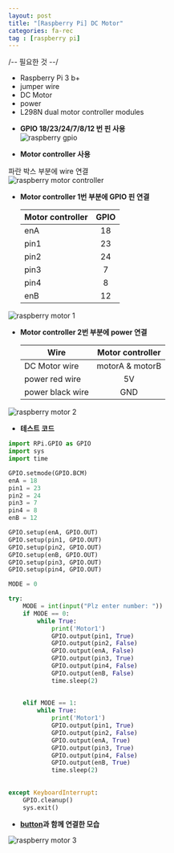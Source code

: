 ```yaml
---
layout: post
title: "[Raspberry Pi] DC Motor"
categories: fa-rec
tag : [raspberry pi]
---
```

<div class="divider"></div>
/-- 필요한 것 --/

- Raspberry Pi 3 b+
- jumper wire
- DC Motor
- power
- L298N dual motor controller modules

<div class="divider"></div>

- **GPIO 18/23/24/7/8/12 번 핀 사용**<br>
![raspberry gpio](https://krispedia.github.io/assets/images/raspberrypi_gpio.jpg)

- **Motor controller 사용**<br>

파란 박스 부분에 wire 연결<br>
![raspberry motor controller](https://krispedia.github.io/assets/images/raspberrypi_motor_shield.jpg)

- **Motor controller 1번 부분에 GPIO 핀 연결**<br>
    
    | Motor controller | GPIO |
    | ---------------- | :---:|
    | enA              | 18   |
    | pin1             | 23   |
    | pin2             | 24   |
    | pin3             | 7    |
    | pin4             | 8    |
    | enB              | 12   |

![raspberry motor 1](https://krispedia.github.io/assets/images/raspberrypi_motor_1.jpg)

- **Motor controller 2번 부분에 power 연결**<br>

    | Wire             | Motor controller |
    | ------------     | :---------------:|
    | DC Motor wire    | motorA & motorB  |
    | power red wire   | 5V               |
    | power black wire | GND              |

![raspberry motor 2](https://krispedia.github.io/assets/images/raspberrypi_motor_2.jpg)

- **테스트 코드**<br>

```python
import RPi.GPIO as GPIO
import sys
import time

GPIO.setmode(GPIO.BCM)
enA = 18
pin1 = 23
pin2 = 24
pin3 = 7
pin4 = 8
enB = 12

GPIO.setup(enA, GPIO.OUT)
GPIO.setup(pin1, GPIO.OUT)
GPIO.setup(pin2, GPIO.OUT)
GPIO.setup(enB, GPIO.OUT)
GPIO.setup(pin3, GPIO.OUT)
GPIO.setup(pin4, GPIO.OUT)

MODE = 0

try:
    MODE = int(input("Plz enter number: "))
    if MODE == 0:
        while True:
            print('Motor1')
            GPIO.output(pin1, True)
            GPIO.output(pin2, False)
            GPIO.output(enA, False)
            GPIO.output(pin3, True)
            GPIO.output(pin4, False)
            GPIO.output(enB, False)
            time.sleep(2)
            
            
    elif MODE == 1:
        while True:
            print('Motor1')
            GPIO.output(pin1, True)
            GPIO.output(pin2, False)
            GPIO.output(enA, True)
            GPIO.output(pin3, True)
            GPIO.output(pin4, False)
            GPIO.output(enB, True)
            time.sleep(2)
            
        
except KeyboardInterrupt:
    GPIO.cleanup()
    sys.exit()

```  

- **[button](https://krispedia.github.io/raspberrypi-button)과 함께 연결한 모습**<br>

![raspberry motor 3](https://krispedia.github.io/assets/images/raspberrypi_motor_3.jpg)